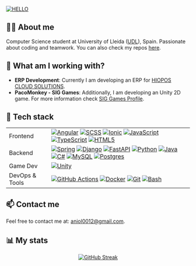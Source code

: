 [![HELLO](https://readme-typing-svg.herokuapp.com?font=Roboto&weight=1500&size=30&pause=1000&color=F7F7F7&background=5CFF3200&repeat=false&random=false&width=435&lines=Hey%2C+it's+Aniol0012)](https://github.com/Aniol0012)

## 🙋‍♂️ About me

Computer Science student at University of Lleida ([UDL](https://udl.cat)), Spain. Passionate about coding and teamwork. You can also check my repos [here](https://github.com/Aniol0012?tab=repositories).

## 👀 What am I working with?

  - **ERP Development**: Currently I am developing an ERP for [HIOPOS CLOUD SOLUTIONS](https://www.hiopos.com/).
  - **PacoMonkey - SIG Games**: Additionally, I am developing an Unity 2D game. For more information check [SIG Games Profile](https://github.com/SIGGames).

## 🧰 Tech stack

<table>
  <tr>
    <td>Frontend</td>
    <td>
      <a href="https://angular.dev"><img alt="Angular" src="https://img.shields.io/badge/Angular-DD0031?logo=angular&logoColor=white"></a>
      <a href="https://sass-lang.com/guide/"><img alt="SCSS" src="https://img.shields.io/badge/SCSS-CC6699?logo=sass&logoColor=white"></a>
      <a href="https://ionicframework.com"><img alt="Ionic" src="https://img.shields.io/badge/Ionic-3880FF?logo=ionic&logoColor=white"></a>
      <a href="https://developer.mozilla.org/docs/Web/JavaScript"><img alt="JavaScript" src="https://img.shields.io/badge/JavaScript-F7DF1E?logo=javascript&logoColor=111"></a>
      <a href="https://www.typescriptlang.org/"><img alt="TypeScript" src="https://img.shields.io/badge/TypeScript-3178C6?logo=typescript&logoColor=white"></a>
      <a href="https://developer.mozilla.org/docs/Glossary/HTML5"><img alt="HTML5" src="https://img.shields.io/badge/HTML5-E34F26?logo=html5&logoColor=white"></a>
    </td>
  </tr>
  <tr>
    <td>Backend</td>
    <td>
      <a href="https://spring.io/"><img alt="Spring" src="https://img.shields.io/badge/Spring-6DB33F?logo=spring&logoColor=white"></a>
      <a href="https://www.djangoproject.com/"><img alt="Django" src="https://img.shields.io/badge/Django-092E20?logo=django&logoColor=white"></a>
      <a href="https://fastapi.tiangolo.com/"><img alt="FastAPI" src="https://img.shields.io/badge/FastAPI-009688?logo=fastapi&logoColor=white"></a>
      <a href="https://www.python.org"><img alt="Python" src="https://img.shields.io/badge/Python-3776AB?logo=python&logoColor=ffdd54"></a>
      <a href="https://www.oracle.com/java/"><img alt="Java" src="https://img.shields.io/badge/Java-F89820?logo=openjdk&logoColor=white"></a>
      <a href="https://learn.microsoft.com/dotnet/csharp/"><img alt="C#" src="https://img.shields.io/badge/C%23-512BD4?logo=csharp&logoColor=white"></a>
      <a href="https://www.mysql.com/"><img alt="MySQL" src="https://img.shields.io/badge/MySQL-4479A1?logo=mysql&logoColor=white"></a>
      <a href="https://www.postgresql.org/"><img alt="Postgres" src="https://img.shields.io/badge/PostgreSQL-316192?logo=postgresql&logoColor=white"></a>
    </td>
  </tr>
  <tr>
    <td>Game Dev</td>
    <td>
      <a href="https://unity.com/"><img alt="Unity" src="https://img.shields.io/badge/Unity-000000?logo=unity&logoColor=white"></a>
    </td>
  </tr>
  <tr>
    <td>DevOps & Tools</td>
    <td>
      <a href="https://docs.github.com/en/actions"><img alt="GitHub Actions" src="https://img.shields.io/badge/GitHub%20Actions-2088FF?logo=githubactions&logoColor=white"></a>
      <a href="https://www.docker.com/"><img alt="Docker" src="https://img.shields.io/badge/Docker-2496ED?logo=docker&logoColor=white"></a>
      <a href="https://git-scm.com/"><img alt="Git" src="https://img.shields.io/badge/Git-F05032?logo=git&logoColor=white"></a>
      <a href="https://www.gnu.org/software/bash/"><img alt="Bash" src="https://img.shields.io/badge/Bash-121011?logo=gnubash&logoColor=white"></a>
    </td>
  </tr>
</table>

## 📫 Contact me

Feel free to contact me at: [aniol0012@gmail.com](mailto:aniol0012@gmail.com).


## 📊 My stats
<p align="center">
  <a href="https://git.io/streak-stats">
    <img src="http://github-readme-streak-stats.herokuapp.com?user=Aniol0012&theme=javascript-dark&mode=weekly&card_width=600" alt="GitHub Streak" />
  </a>
</p>
